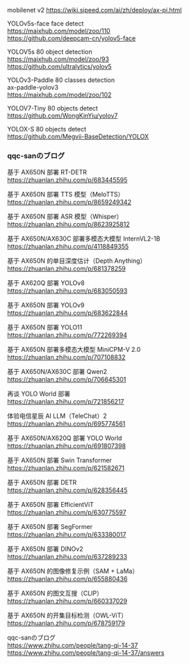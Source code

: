 mobilenet v2
https://wiki.sipeed.com/ai/zh/deploy/ax-pi.html



YOLOv5s-face face detect  
https://maixhub.com/model/zoo/110  
https://github.com/deepcam-cn/yolov5-face  

YOLOV5s 80 object detection  
https://maixhub.com/model/zoo/93  
https://github.com/ultralytics/yolov5  

YOLOv3-Paddle 80 classes detection  
ax-paddle-yolov3  
https://maixhub.com/model/zoo/102  

YOLOV7-Tiny 80 objects detect  
https://github.com/WongKinYiu/yolov7  

YOLOX-S 80 objects detect  
https://github.com/Megvii-BaseDetection/YOLOX  

### qqc-sanのブログ

基于 AX650N 部署 RT-DETR<br>
https://zhuanlan.zhihu.com/p/683445595<br>

基于 AX650N 部署 TTS 模型（MeloTTS）<br>
https://zhuanlan.zhihu.com/p/8659249342<br>

基于 AX650N 部署 ASR 模型（Whisper）<br>
https://zhuanlan.zhihu.com/p/8623925812<br>

基于 AX650N/AX630C 部署多模态大模型 InternVL2-1B<br>
https://zhuanlan.zhihu.com/p/4118849355<br>

基于 AX650N 的单目深度估计（Depth Anything）<br>
https://zhuanlan.zhihu.com/p/681378259<br>

基于 AX620Q 部署 YOLOv8<br>
https://zhuanlan.zhihu.com/p/683050593<br>

基于 AX650N 部署 YOLOv9<br>
https://zhuanlan.zhihu.com/p/683622844<br>

基于 AX650N 部署 YOLO11<br>
https://zhuanlan.zhihu.com/p/772269394<br>

基于 AX650N 部署多模态大模型 MiniCPM-V 2.0<br>
https://zhuanlan.zhihu.com/p/707108832<br>

基于 AX650N/AX630C 部署 Qwen2<br>
https://zhuanlan.zhihu.com/p/706645301<br>

再谈 YOLO World 部署<br>
https://zhuanlan.zhihu.com/p/721856217<br>

体验电信星辰 AI LLM（TeleChat）2<br>
https://zhuanlan.zhihu.com/p/695774561<br>

基于 AX650N/AX620Q 部署 YOLO World<br>
https://zhuanlan.zhihu.com/p/691807398<br>

基于 AX650N 部署 Swin Transformer  
https://zhuanlan.zhihu.com/p/621582671  

基于 AX650N 部署 DETR  
https://zhuanlan.zhihu.com/p/628356445  

基于 AX650N 部署 EfficientViT  
https://zhuanlan.zhihu.com/p/630775597  

基于 AX650N 部署 SegFormer  
https://zhuanlan.zhihu.com/p/633380017  

基于 AX650N 部署 DINOv2  
https://zhuanlan.zhihu.com/p/637289233  

基于 AX650N 的图像修复示例（SAM + LaMa）  
https://zhuanlan.zhihu.com/p/655880436  

基于 AX650N 的图文互搜（CLIP）  
https://zhuanlan.zhihu.com/p/660337029  

基于 AX650N 的开集目标检测（OWL-ViT）  
https://zhuanlan.zhihu.com/p/678759179  


qqc-sanのブログ<br>
https://www.zhihu.com/people/tang-qi-14-37<br>
https://www.zhihu.com/people/tang-qi-14-37/answers<br>


